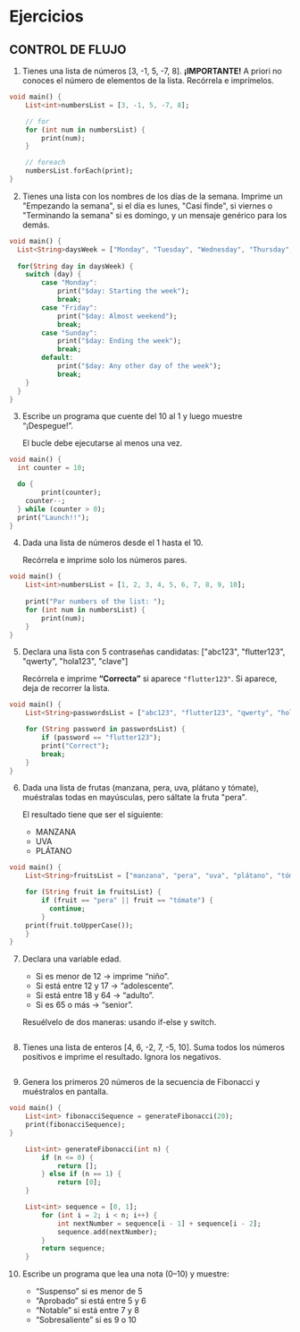 # Ejercicios

## CONTROL DE FLUJO

1) Tienes una lista de números [3, -1, 5, -7, 8]. **¡IMPORTANTE!** A priori no conoces el número de elementos de la lista. Recórrela e imprímelos.

```dart
void main() {
    List<int>numbersList = [3, -1, 5, -7, 8];

    // for
    for (int num in numbersList) {
        print(num);
    }

    // foreach
    numbersList.forEach(print);
}
```

2) Tienes una lista con los nombres de los días de la semana. Imprime un "Empezando la semana", si el día es lunes, "Casi finde", si viernes o "Terminando la semana" si es domingo, y un mensaje genérico para los demás.

```dart
void main() {
  List<String>daysWeek = ["Monday", "Tuesday", "Wednesday", "Thursday", "Friday", "Saturdayt", "Sunday"];
  
  for(String day in daysWeek) {
    switch (day) {
        case "Monday":
            print("$day: Starting the week");
            break;
        case "Friday":
            print("$day: Almost weekend");
            break;
        case "Sunday":
            print("$day: Ending the week");
            break;
        default:
            print("$day: Any other day of the week");
            break;
    }
  }
}
```

3) Escribe un programa que cuente del 10 al 1 y luego muestre “¡Despegue!”. 

    El bucle debe ejecutarse al menos una vez.

```dart
void main() {
  int counter = 10;

  do {
        print(counter);
    counter--;
  } while (counter > 0);
  print("Launch!!");
}
```

4) Dada una lista de números desde el 1 hasta el 10. 

    Recórrela e imprime solo los números pares.

```dart
void main() {
    List<int>numbersList = [1, 2, 3, 4, 5, 6, 7, 8, 9, 10];
    
    print("Par numbers of the list: ");
    for (int num in numbersList) {
        print(num);
    }
}
```

5) Declara una lista con 5 contraseñas candidatas: ["abc123", "flutter123", "qwerty", "hola123", "clave"] 

    Recórrela e imprime **“Correcta”** si aparece `"flutter123"`. Si aparece, deja de recorrer la lista.

```dart
void main() {
    List<String>passwordsList = ["abc123", "flutter123", "qwerty", "hola123", "clave"];

    for (String password in passwordsList) {
        if (password == "flutter123");
        print("Correct");
        break;
    }
}
```

6) Dada una lista de frutas (manzana, pera, uva, plátano y tómate), muéstralas todas en mayúsculas, pero sáltate la fruta "pera". 

    El resultado tiene que ser el siguiente: 

    - MANZANA 
    - UVA 
    - PLÁTANO

```dart
void main() {
    List<String>fruitsList = ["manzana", "pera", "uva", "plátano", "tómate"];

    for (String fruit in fruitsList) {
        if (fruit == "pera" || fruit == "tómate") {
          continue;
        }
    print(fruit.toUpperCase());
    }
}
```

7) Declara una variable edad.
    - Si es menor de 12 → imprime “niño”.
    - Si está entre 12 y 17 → “adolescente”.
    - Si está entre 18 y 64 → “adulto”.
    - Si es 65 o más → “senior”.

    Resuélvelo de dos maneras: usando if-else y switch.

```dart
```

8) Tienes una lista de enteros [4, 6, -2, 7, -5, 10].
Suma todos los números positivos e imprime el resultado.
Ignora los negativos.

```dart
```

9) Genera los primeros 20 números de la secuencia de Fibonacci y muéstralos en pantalla.

```dart
void main() {
    List<int> fibonacciSequence = generateFibonacci(20);
    print(fibonacciSequence);
}

    List<int> generateFibonacci(int n) {
        if (n <= 0) {
            return [];
        } else if (n == 1) {
            return [0];
    }

    List<int> sequence = [0, 1];
        for (int i = 2; i < n; i++) {
            int nextNumber = sequence[i - 1] + sequence[i - 2];
            sequence.add(nextNumber);
        }
        return sequence;
    }
```

10) Escribe un programa que lea una nota (0–10) y muestre:

    - “Suspenso” si es menor de 5
    - “Aprobado” si está entre 5 y 6
    - “Notable” si está entre 7 y 8
    - “Sobresaliente” si es 9 o 10

```dart
```
